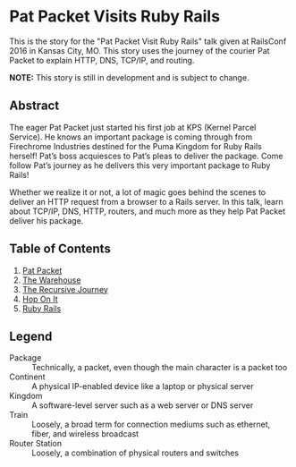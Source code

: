 # Pat Packet Visits Ruby Rails

This is the story for the "Pat Packet Visit Ruby Rails" talk given at RailsConf
2016 in Kansas City, MO. This story uses the journey of the courier Pat Packet
to explain HTTP, DNS, TCP/IP, and routing.

**NOTE:** This story is still in development and is subject to change.

## Abstract

The eager Pat Packet just started his first job at KPS (Kernel Parcel Service).
He knows an important package is coming through from Firechrome Industries
destined for the Puma Kingdom for Ruby Rails herself! Pat’s boss acquiesces to
Pat’s pleas to deliver the package. Come follow Pat’s journey as he delivers
this very important package to Ruby Rails!

Whether we realize it or not, a lot of magic goes behind the scenes to deliver
an HTTP request from a browser to a Rails server. In this talk, learn about
TCP/IP, DNS, HTTP, routers, and much more as they help Pat Packet deliver his
package.

## Table of Contents

1. [Pat Packet](pat-packet.md)
2. [The Warehouse](the-warehouse.md)
3. [The Recursive Journey](the-recursive-journey.md)
4. [Hop On It](hop-on-it.md)
5. [Ruby Rails](ruby-rails.md)

## Legend

<dl>
  <dt>Package</dt>
  <dd>
    Technically, a packet, even though the main character is a packet too
  </dd>

  <dt>Continent</dt>
  <dd>A physical IP-enabled device like a laptop or physical server</dd>

  <dt>Kingdom</dt>
  <dd>A software-level server such as a web server or DNS server</dd>

  <dt>Train</dt>
  <dd>
    Loosely, a broad term for connection mediums such as ethernet, fiber, and
    wireless broadcast
  </dd>

  <dt>Router Station</dt>
  <dd>Loosely, a combination of physical routers and switches</dd>
</dl>
